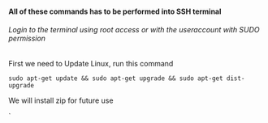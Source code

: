 #### All of these commands has to be performed into SSH terminal
###### Login to the terminal using root access or with the useraccount with SUDO permission

First we need to Update Linux, run this command

`sudo apt-get update && sudo apt-get upgrade && sudo apt-get dist-upgrade`

We will install zip for future use

`
